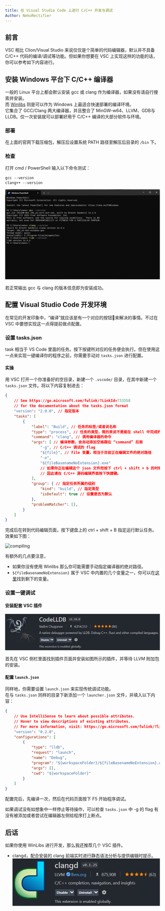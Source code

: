 ```yaml
---
title: 在 Visual Studio Code 上进行 C/C++ 开发与调试
Author: NekoRectifier
---
```


## 前言

VSC 相比 Clion/Visual Studio 来说仅仅是个简单的代码编辑器，默认并不具备 C/C++ 代码的编译/调试等功能。但如果你想要在 VSC 上实现这样的功能的话，你可以参考如下内容进行。

## 安装 Windows 平台下 C/C++ 编译器

一般的 Linux 平台上都会默认安装 gcc 或 clang 作为编译器，如果没有请自行搜索并安装。  
而 [Winlibs](https://winlibs.com/) 则是可以作为 Windows 上最适合快速部署的编译环境。  
它集合了 GCC/Clang 两大编译器，并且整合了 MinGW-w64、LLVM、GDB与LLDB。仅一次安装就可以部署好用于 C/C++ 编译的大部分软件与环境。

### 部署

在上面的官网下载压缩包，解压后设置系统 PATH 路径至解压后目录的 `/bin` 下。

### 检查

打开 cmd / PowerShell 输入以下命令测试：

```shell
gcc --version
clang++ --version
```

![compiler-version](./../../../assets/images/vsc-c-c++-dev-and-debug/compiler-versions.png)

若正常输出 gcc 与 clang 的版本信息即为安装成功。

## 配置 Visual Studio Code 开发环境

在常见的开发印象中，“编译”就应该是有一个对应的按钮🔘来解决的事情。不过在 VSC 中要想实现这一点得提前做点配置。

### 设置 tasks.json

<!-- [官方指南](https://code.visualstudio.com/docs/editor/tasks) -->

task 相当于 VS Code 里面的任务。按下按键所对应的任务便会执行。但在使用这一点来实现一键编译你的程序之前，你需要手动对 `tasks.json` 进行配置。

#### 实操

用 VSC 打开一个你准备好的空目录，新建一个 `.vscode/` 目录，在其中新建一个 `tasks.json` 文件。将以下内容复制进去：

```json
{
    // See https://go.microsoft.com/fwlink/?LinkId=733558
    // for the documentation about the tasks.json format
    "version": "2.0.0", // 指定版本
    "tasks": [
        {
            "label": "Build", // 任务的标签/或者说名称
            "type": "process", // 任务的类型，简的来说不是能在 shell 中完成的都要写成 “process”
            "command": "clang", // 调用编译器的命令
            "args": [ // 编译参数，会自动添加空格跟在 “command” 后面
                "-g", // C/C++ 调试的 flag
                "${file}", // file 变量，相当于目前正在编辑文件的绝对路径
                "-o",
                "${fileBasenameNoExtension}.exe"
                // 如果你正在编辑这个 json 文件而按下 ctrl + shift + b 的时候，编译器就会尝试编译 json 文件而报错。
                // 因此请在 C/C++ 源码编辑界面按下快捷键。
            ],
            "group": { // 指定任务所属的组别
                "kind": "build", // 指定类型
                "isDefault": true // 设置是否为默认
            },
            "problemMatcher": [],
        }
    ]
}
```

完成后在转到代码编辑页面，按下键盘上的 ctrl + shift + B 指定运行默认任务。效果如下图：

![compiling](./../../../assets/images/vsc-c-c++-dev-and-debug/compiling.gif)


有额外的几点要注意，
- 如果你没有使用 Winlibs 那么你可能需要手动指定编译器的绝对路径。
- `${fileBasenameNoExtension}` 属于 VSC 中内置的几个变量之一，你可以在[这里](https://code.visualstudio.com/docs/editor/variables-reference)找到剩下的变量。

### 设置一键调试

#### 安装配套 VSC 插件

![ext-install](./../../../assets/images/vsc-c-c++-dev-and-debug/extension-install.png)

首先在 VSC 侧栏里面找到插件页面并安装如图所示的插件，并等待 LLVM 附加包的安装。

#### 配置 `launch.json`

同样地，你需要设置 `launch.json` 来实现传统调试功能。  
在与 `tasks.json` 同样的目录下新添加一个 `launcher.json` 文件，并填入以下内容：

```json
{
    // Use IntelliSense to learn about possible attributes.
    // Hover to view descriptions of existing attributes.
    // For more information, visit: https://go.microsoft.com/fwlink/?linkid=830387
    "version": "0.2.0",
    "configurations": [
        {
            "type": "lldb",
            "request": "launch",
            "name": "Debug",
            "program": "${workspaceFolder}/${fileBasenameNoExtension}.exe",
            "args": [],
            "cwd": "${workspaceFolder}"
        }
    ]
}
```

配置完后，先编译一次，然后在代码页面按下 F5 开始程序调试。

如果调试没有如想象中一样停止等待操作，可以检查 `tasks.json` 中 -g 的 flag 有没有被添加或者尝试在编辑器左侧给程序打上断点。

<!-- ![debugging](./../../../assets/images/vsc-c-c++-dev-and-debug/debugging.gif) -->

## 后话

如果你使用 WinLibs 进行开发，那么我还推荐几个 VSC 插件。

- clangd，配合安装的 clang 前端实时进行静态语法分析与提供编辑时提示。
  ![](./../../../assets/images/vsc-c-c++-dev-and-debug/ext-clangd.png)
